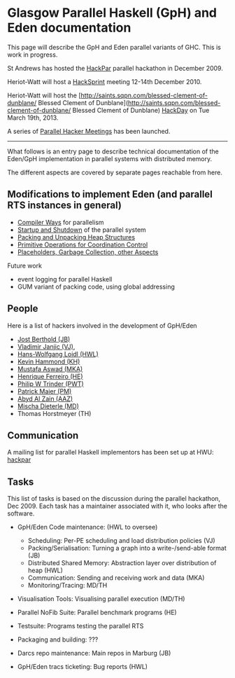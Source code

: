 # Glasgow Parallel Haskell (GpH) and Eden documentation


This page will describe the GpH and Eden parallel variants of GHC.  This is work in progress.


St Andrews has hosted the [HackPar](hack-par) parallel hackathon in December 2009.


Heriot-Watt will host a [HackSprint](hack-sprint) meeting 12-14th December 2010. 



Heriot-Watt will host the [http://saints.sqpn.com/blessed-clement-of-dunblane/ Blessed Clement of Dunblane](http://saints.sqpn.com/blessed-clement-of-dunblane/ Blessed Clement of Dunblane) [HackDay](gp-h-eden/hack-day-mar13) on Tue March 19th, 2013.



A series of [Parallel Hacker Meetings](gph-eden/meetings) has been launched.

---


What follows is an entry page to describe technical documentation of the Eden/GpH implementation in parallel systems with distributed memory.


The different aspects are covered by separate pages reachable from here.

## Modifications to implement Eden (and parallel RTS instances in general)

- [Compiler Ways](gph-eden/compiler-ways) for parallelism
- [Startup and Shutdown](gph-eden/start-stop) of the parallel system
- [Packing and Unpacking Heap Structures](gph-eden/packing)
- [Primitive Operations for Coordination Control](gph-eden/primitives)
- [Placeholders, Garbage Collection, other Aspects](gph-eden/placeholders-and-gc)


Future work

- event logging for parallel Haskell
- GUM variant of packing code, using global addressing

## People


Here is a list of hackers involved in the development of GpH/Eden

- [Jost Berthold (JB)](http://www.mathematik.uni-marburg.de/~berthold/)
- [Vladimir Janjic (VJ)](http://www.cs.st-andrews.ac.uk/~jv), 
- [Hans-Wolfgang Loidl (HWL)](http://www.macs.hw.ac.uk/~hwloidl/)
- [Kevin Hammond (KH)](http://www.cs.st-andrews.ac.uk/~kh/) 
- [Mustafa Aswad (MKA)](http://www.macs.hw.ac.uk/~mka19/) 
- [Henrique Ferreiro (HE)](http://www.madsgroup.org/staff/henrique/)
- [Philip W Trinder (PWT)](http://www.macs.hw.ac.uk/~trinder/)
- [Patrick Maier (PM)](http://www.macs.hw.ac.uk/~pm175)
- [Abyd Al Zain (AAZ)](http://www.macs.hw.ac.uk/~ceeatia/)
- [Mischa Dieterle (MD)](http://www.mathematik.uni-marburg.de/~dieterle)
- Thomas Horstmeyer (TH) 

## Communication


 
A mailing list for parallel Haskell implementors has been set up at HWU: 
[hackpar](http://www.macs.hw.ac.uk/mailman/listinfo.cgi/hackpar)

## Tasks


This list of tasks is based on the discussion during the parallel hackathon, Dec 2009.
Each task has a maintainer associated with it, who looks after the software.

- GpH/Eden Code maintenance: (HWL to oversee)

  - Scheduling: Per-PE scheduling and load distribution policies (VJ)
  - Packing/Serialisation: Turning a graph into a write-/send-able format (JB)
  - Distributed Shared Memory: Abstraction layer over distribution of heap (HWL)
  - Communication: Sending and receiving work and data (MKA)
  - Monitoring/Tracing: MD/TH
- Visualisation Tools: Visualising parallel execution (MD/TH)
- Parallel NoFib Suite: Parallel benchmark programs (HE)
- Testsuite: Programs testing the parallel RTS
- Packaging and building: ???
- Darcs repo maintenance: Main repos in Marburg (JB)
- GpH/Eden tracs ticketing: Bug reports (HWL)


 
   


